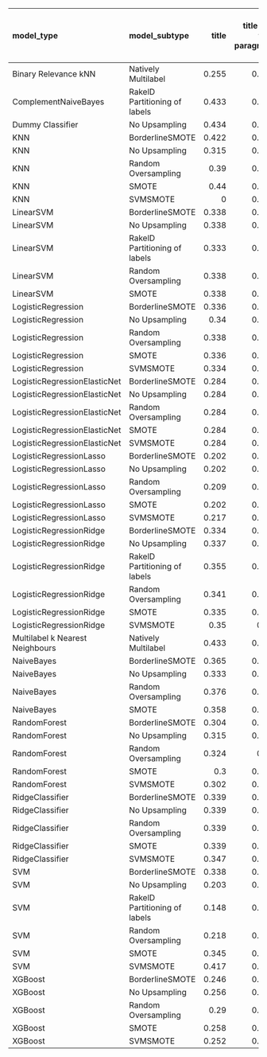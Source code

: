 | model_type                      | model_subtype                 |   title |   title and first paragraph |   title and 5 sentences |   title and 10 sentences |   title and first sentence each paragraph | raw text   |
|:--------------------------------|:------------------------------|--------:|----------------------------:|------------------------:|-------------------------:|------------------------------------------:|:-----------|
| Binary Relevance kNN            | Natively Multilabel           |   0.255 |                       0.328 |                   0.262 |                    0.209 |                                     0.249 | 0.126      |
| ComplementNaiveBayes            | RakelD Partitioning of labels |   0.433 |                       0.467 |                   0.44  |                    0.476 |                                     0.451 | 0.521      |
| Dummy Classifier                | No Upsampling                 |   0.434 |                       0.453 |                   0.449 |                    0.423 |                                     0.474 | 0.443      |
| KNN                             | BorderlineSMOTE               |   0.422 |                       0.508 |                   0.476 |                    0.505 |                                     0.379 | 0.362      |
| KNN                             | No Upsampling                 |   0.315 |                       0.364 |                   0.309 |                    0.269 |                                     0.246 | 0.039      |
| KNN                             | Random Oversampling           |   0.39  |                       0.459 |                   0.407 |                    0.352 |                                     0.326 | 0.070      |
| KNN                             | SMOTE                         |   0.44  |                       0.497 |                   0.447 |                    0.518 |                                     0.443 | 0.407      |
| KNN                             | SVMSMOTE                      |   0     |                       0.513 |                   0.509 |                    0     |                                     0     | 0          |
| LinearSVM                       | BorderlineSMOTE               |   0.338 |                       0.365 |                   0.395 |                    0.382 |                                     0.426 | 0.459      |
| LinearSVM                       | No Upsampling                 |   0.338 |                       0.365 |                   0.395 |                    0.382 |                                     0.426 | 0.459      |
| LinearSVM                       | RakelD Partitioning of labels |   0.333 |                       0.378 |                   0.393 |                    0.395 |                                     0.444 | 0.436      |
| LinearSVM                       | Random Oversampling           |   0.338 |                       0.365 |                   0.395 |                    0.382 |                                     0.426 | 0.459      |
| LinearSVM                       | SMOTE                         |   0.338 |                       0.365 |                   0.395 |                    0.382 |                                     0.426 | 0.459      |
| LogisticRegression              | BorderlineSMOTE               |   0.336 |                       0.364 |                   0.401 |                    0.394 |                                     0.412 | 0.455      |
| LogisticRegression              | No Upsampling                 |   0.34  |                       0.367 |                   0.382 |                    0.337 |                                     0.439 | 0.456      |
| LogisticRegression              | Random Oversampling           |   0.338 |                       0.364 |                   0.392 |                    0.413 |                                     0.407 | 0.466      |
| LogisticRegression              | SMOTE                         |   0.336 |                       0.365 |                   0.392 |                    0.396 |                                     0.416 | 0.461      |
| LogisticRegression              | SVMSMOTE                      |   0.334 |                       0.401 |                   0.409 |                    0.367 |                                     0.441 | 0.460      |
| LogisticRegressionElasticNet    | BorderlineSMOTE               |   0.284 |                       0.392 |                   0.403 |                    0.387 |                                     0.431 | 0.490      |
| LogisticRegressionElasticNet    | No Upsampling                 |   0.284 |                       0.362 |                   0.395 |                    0.396 |                                     0.42  | 0.467      |
| LogisticRegressionElasticNet    | Random Oversampling           |   0.284 |                       0.382 |                   0.409 |                    0.397 |                                     0.429 | 0.491      |
| LogisticRegressionElasticNet    | SMOTE                         |   0.284 |                       0.388 |                   0.406 |                    0.393 |                                     0.426 | 0.488      |
| LogisticRegressionElasticNet    | SVMSMOTE                      |   0.284 |                       0.387 |                   0.419 |                    0.39  |                                     0.429 | 0.472      |
| LogisticRegressionLasso         | BorderlineSMOTE               |   0.202 |                       0.388 |                   0.415 |                    0.381 |                                     0.44  | 0.518      |
| LogisticRegressionLasso         | No Upsampling                 |   0.202 |                       0.388 |                   0.397 |                    0.376 |                                     0.429 | 0.485      |
| LogisticRegressionLasso         | Random Oversampling           |   0.209 |                       0.402 |                   0.408 |                    0.389 |                                     0.466 | 0.516      |
| LogisticRegressionLasso         | SMOTE                         |   0.202 |                       0.394 |                   0.408 |                    0.38  |                                     0.448 | 0.521      |
| LogisticRegressionLasso         | SVMSMOTE                      |   0.217 |                       0.391 |                   0.429 |                    0.374 |                                     0.467 | 0.509      |
| LogisticRegressionRidge         | BorderlineSMOTE               |   0.334 |                       0.479 |                   0.47  |                    0.43  |                                     0.423 | 0.446      |
| LogisticRegressionRidge         | No Upsampling                 |   0.337 |                       0.463 |                   0.451 |                    0.412 |                                     0.417 | 0.436      |
| LogisticRegressionRidge         | RakelD Partitioning of labels |   0.355 |                       0.475 |                   0.397 |                    0.47  |                                     0.397 | 0.417      |
| LogisticRegressionRidge         | Random Oversampling           |   0.341 |                       0.481 |                   0.454 |                    0.437 |                                     0.461 | 0.446      |
| LogisticRegressionRidge         | SMOTE                         |   0.335 |                       0.475 |                   0.46  |                    0.421 |                                     0.431 | 0.446      |
| LogisticRegressionRidge         | SVMSMOTE                      |   0.35  |                       0.45  |                   0.448 |                    0.424 |                                     0.447 | 0.449      |
| Multilabel k Nearest Neighbours | Natively Multilabel           |   0.433 |                       0.437 |                   0.45  |                    0.396 |                                     0.29  | 0.272      |
| NaiveBayes                      | BorderlineSMOTE               |   0.365 |                       0.524 |                   0.556 |                    0.559 |                                     0.544 | 0.579      |
| NaiveBayes                      | No Upsampling                 |   0.333 |                       0.455 |                   0.471 |                    0.476 |                                     0.476 | 0.467      |
| NaiveBayes                      | Random Oversampling           |   0.376 |                       0.555 |                   0.55  |                    0.572 |                                     0.548 | 0.583      |
| NaiveBayes                      | SMOTE                         |   0.358 |                       0.528 |                   0.544 |                    0.558 |                                     0.551 | **0.585**  |
| RandomForest                    | BorderlineSMOTE               |   0.304 |                       0.439 |                   0.362 |                    0.393 |                                     0.395 | 0.415      |
| RandomForest                    | No Upsampling                 |   0.315 |                       0.484 |                   0.378 |                    0.39  |                                     0.393 | 0.423      |
| RandomForest                    | Random Oversampling           |   0.324 |                       0.55  |                   0.409 |                    0.398 |                                     0.418 | 0.427      |
| RandomForest                    | SMOTE                         |   0.3   |                       0.461 |                   0.352 |                    0.393 |                                     0.379 | 0.436      |
| RandomForest                    | SVMSMOTE                      |   0.302 |                       0.469 |                   0.386 |                    0.405 |                                     0.415 | 0.433      |
| RidgeClassifier                 | BorderlineSMOTE               |   0.339 |                       0.486 |                   0.46  |                    0.436 |                                     0.442 | 0.453      |
| RidgeClassifier                 | No Upsampling                 |   0.339 |                       0.486 |                   0.46  |                    0.436 |                                     0.442 | 0.453      |
| RidgeClassifier                 | Random Oversampling           |   0.339 |                       0.486 |                   0.46  |                    0.436 |                                     0.442 | 0.453      |
| RidgeClassifier                 | SMOTE                         |   0.339 |                       0.486 |                   0.46  |                    0.436 |                                     0.442 | 0.453      |
| RidgeClassifier                 | SVMSMOTE                      |   0.347 |                       0.504 |                   0.443 |                    0.431 |                                     0.451 | 0.457      |
| SVM                             | BorderlineSMOTE               |   0.338 |                       0.199 |                   0.184 |                    0.199 |                                     0.212 | 0.271      |
| SVM                             | No Upsampling                 |   0.203 |                       0.165 |                   0.155 |                    0.278 |                                     0.32  | 0.406      |
| SVM                             | RakelD Partitioning of labels |   0.148 |                       0.114 |                   0.056 |                    0.066 |                                     0.133 | 0.249      |
| SVM                             | Random Oversampling           |   0.218 |                       0.159 |                   0.274 |                    0.359 |                                     0.308 | 0.424      |
| SVM                             | SMOTE                         |   0.345 |                       0.196 |                   0.189 |                    0.199 |                                     0.21  | 0.263      |
| SVM                             | SVMSMOTE                      |   0.417 |                       0.199 |                   0.191 |                    0.188 |                                     0.223 | 0.225      |
| XGBoost                         | BorderlineSMOTE               |   0.246 |                       0.501 |                   0.359 |                    0.354 |                                     0.433 | 0.477      |
| XGBoost                         | No Upsampling                 |   0.256 |                       0.531 |                   0.392 |                    0.372 |                                     0.442 | 0.464      |
| XGBoost                         | Random Oversampling           |   0.29  |                       0.543 |                   0.402 |                    0.395 |                                     0.43  | 0.501      |
| XGBoost                         | SMOTE                         |   0.258 |                       0.501 |                   0.355 |                    0.343 |                                     0.427 | 0.466      |
| XGBoost                         | SVMSMOTE                      |   0.252 |                       0.511 |                   0.385 |                    0.376 |                                     0.415 | 0.444      |